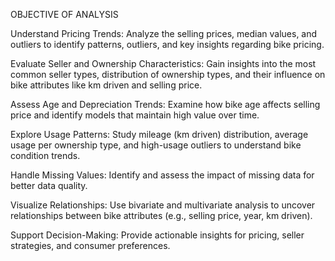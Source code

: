 OBJECTIVE OF ANALYSIS

Understand Pricing Trends: Analyze the selling prices, median values, and outliers to identify patterns, outliers, and key insights regarding bike pricing.

Evaluate Seller and Ownership Characteristics: Gain insights into the most common seller types, distribution of ownership types, and their influence on bike attributes like km driven and selling price.

Assess Age and Depreciation Trends: Examine how bike age affects selling price and identify models that maintain high value over time.

Explore Usage Patterns: Study mileage (km driven) distribution, average usage per ownership type, and high-usage outliers to understand bike condition trends.

Handle Missing Values: Identify and assess the impact of missing data for better data quality.

Visualize Relationships: Use bivariate and multivariate analysis to uncover relationships between bike attributes (e.g., selling price, year, km driven).

Support Decision-Making: Provide actionable insights for pricing, seller strategies, and consumer preferences.
